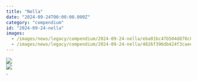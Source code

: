 ```yaml
---
title: "Nella"
date: "2024-09-24T00:00:00.000Z"
category: "compendium"
id: "2024-09-24-nella"
images:
  - /images/news/legacy/compendium/2024-09-24-nella/eba01bc47b504d878c856704e1b037a8.webp
  - /images/news/legacy/compendium/2024-09-24-nella/4826f396db424f3caeeb5d82f46f15c2.webp
---
```


![](/images/news/legacy/compendium/2024-09-24-nella/eba01bc47b504d878c856704e1b037a8.webp)  
![](/images/news/legacy/compendium/2024-09-24-nella/4826f396db424f3caeeb5d82f46f15c2.webp)  
.
